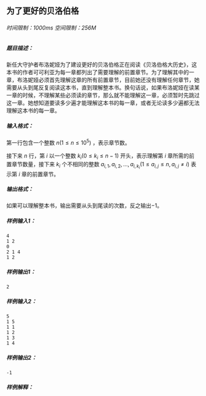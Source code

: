 ## 为了更好的贝洛伯格

###### 时间限制：1000ms 空间限制：256M

##### 题目描述：

新任大守护者布洛妮娅为了建设更好的贝洛伯格正在阅读《贝洛伯格大历史》，这本书的作者可可利亚为每一章都列出了需要理解的前置章节。为了理解其中的一章，布洛妮娅必须首先理解这章的所有前置章节，目前她还没有理解任何章节，她需要从头到尾反复阅读这本书，直到理解整本书。换句话说，如果布洛妮娅在读某一章的时候，不理解某些必须读的章节，那么就不能理解这一章，必须暂时先跳过这一章。她想知道要读多少遍才能理解这本书的每一章，或者无论读多少遍都无法理解这本书的每一章。

##### 输入格式：

第一行包含一个整数 $n (1 \leq n \leq 10^5)$ ，表示章节数。

接下来 $n$ 行，第 $i$ 以一个整数 $k_i (0 \leq k_i \leq n - 1)$ 开头，表示理解第 $i$ 章所需的前置章节数量，接下来 $k_i$ 个不相同的整数 $a_{i,1}, a_{i,2}, ... , a_{i,k_i} (1 \leq a_{i,j} \leq n, a_{i, j} \neq i)$ 表示第 $i$ 章的前置章节。

##### 输出格式：

如果可以理解整本书，输出需要从头到尾读的次数，反之输出$-1$。

##### 样例输入1：

```
4
1 2
0
2 1 4
1 2
```

##### 样例输出1：

```
2
```

##### 样例输入2：

```
5
1 5
1 1
1 2
1 3
1 4
```

##### 样例输出2：

```
-1

```

##### 样例解释：



